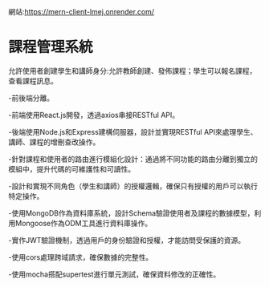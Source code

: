 網站:https://mern-client-lmej.onrender.com/
# 課程管理系統
允許使用者創建學生和講師身分:允許教師創建、發佈課程；學生可以報名課程，查看課程訊息。

-前後端分離。

-前端使用React.js開發，透過axios串接RESTful API。

-後端使用Node.js和Express建構伺服器，設計並實現RESTful API來處理學生、講師、課程的增刪查改操作。

-針對課程和使用者的路由進行模組化設計：通過將不同功能的路由分離到獨立的模組中，提升代碼的可維護性和可讀性。

-設計和實現不同角色（學生和講師）的授權邏輯，確保只有授權的用戶可以執行特定操作。

-使用MongoDB作為資料庫系統，設計Schema驗證使用者及課程的數據模型，利用Mongoose作為ODM工具進行資料庫操作。

-實作JWT驗證機制，透過用戶的身份驗證和授權，才能訪問受保護的資源。

-使用cors處理跨域請求，確保數據的完整性。

-使用mocha搭配supertest進行單元測試，確保資料修改的正確性。
